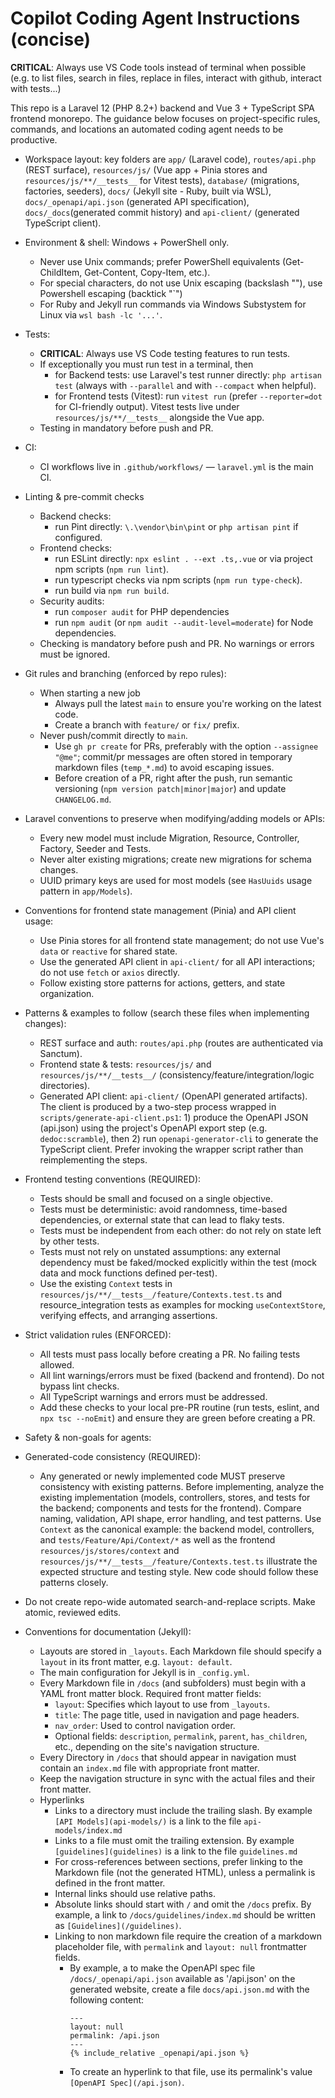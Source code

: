 # Copilot Coding Agent Instructions (concise)

**CRITICAL**: Always use VS Code tools instead of terminal when possible (e.g. to list files, search in files, replace in files, interact with github, interact with tests...)

This repo is a Laravel 12 (PHP 8.2+) backend and Vue 3 + TypeScript SPA frontend monorepo. The guidance below focuses on project-specific rules, commands, and locations an automated coding agent needs to be productive.

- Workspace layout: key folders are `app/` (Laravel code), `routes/api.php` (REST surface), `resources/js/` (Vue app + Pinia stores and `resources/js/**/__tests__` for Vitest tests), `database/` (migrations, factories, seeders), `docs/` (Jekyll site - Ruby, built via WSL), `docs/_openapi/api.json` (generated API specification), `docs/_docs`(generated commit history) and `api-client/` (generated TypeScript client).

- Environment & shell: Windows + PowerShell only. 
  - Never use Unix commands; prefer PowerShell equivalents (Get-ChildItem, Get-Content, Copy-Item, etc.). 
  - For special characters, do not use Unix escaping (backslash "\"), use Powershell escaping (backtick "`")
  - For Ruby and Jekyll run commands via Windows Substystem for Linux via `wsl bash -lc '...'`.

- Tests:
  - **CRITICAL**: Always use VS Code testing features to run tests.
  - If exceptionally you must run test in a terminal, then 
    - for Backend tests: use Laravel's test runner directly: `php artisan test` (always with `--parallel` and with `--compact` when helpful).
    - for Frontend tests (Vitest): run `vitest run` (prefer `--reporter=dot` for CI-friendly output). Vitest tests live under `resources/js/**/__tests__` alongside the Vue app.
  - Testing in mandatory before push and PR.
  
- CI:
  - CI workflows live in `.github/workflows/` — `laravel.yml` is the main CI.

- Linting & pre-commit checks
  - Backend checks: 
    - run Pint directly: `\.\vendor\bin\pint` or `php artisan pint` if configured.
  - Frontend checks: 
    - run ESLint directly: `npx eslint . --ext .ts,.vue` or via project npm scripts (`npm run lint`).
    - run typescript checks via npm scripts (`npm run type-check`).
    - run build via `npm run build`.
  - Security audits: 
    - run `composer audit` for PHP dependencies
    - run `npm audit` (or `npm audit --audit-level=moderate`) for Node dependencies.
  - Checking is mandatory before push and PR. No warnings or errors must be ignored.

- Git rules and branching (enforced by repo rules):
  - When starting a new job
    - Always pull the latest `main` to ensure you're working on the latest code.
    - Create a branch with `feature/` or `fix/` prefix.
  - Never push/commit directly to `main`. 
    - Use `gh pr create` for PRs, preferably with the option `--assignee "@me"`; commit/pr messages are often stored in temporary markdown files (`temp_*.md`) to avoid escaping issues.
    - Before creation of a PR, right after the push, run semantic versioning (`npm version patch|minor|major`) and update `CHANGELOG.md`.

- Laravel conventions to preserve when modifying/adding models or APIs:
  - Every new model must include Migration, Resource, Controller, Factory, Seeder and Tests.
  - Never alter existing migrations; create new migrations for schema changes.
  - UUID primary keys are used for most models (see `HasUuids` usage pattern in `app/Models`).

- Conventions for frontend state management (Pinia) and API client usage:
  - Use Pinia stores for all frontend state management; do not use Vue's `data` or `reactive` for shared state.
  - Use the generated API client in `api-client/` for all API interactions; do not use `fetch` or `axios` directly.
  - Follow existing store patterns for actions, getters, and state organization.

- Patterns & examples to follow (search these files when implementing changes):
  - REST surface and auth: `routes/api.php` (routes are authenticated via Sanctum).
  - Frontend state & tests: `resources/js/` and `resources/js/**/__tests__/` (consistency/feature/integration/logic directories).
  - Generated API client: `api-client/` (OpenAPI generated artifacts). The client is produced by a two-step process wrapped in `scripts/generate-api-client.ps1`: 1) produce the OpenAPI JSON (api.json) using the project's OpenAPI export step (e.g. `dedoc:scramble`), then 2) run `openapi-generator-cli` to generate the TypeScript client. Prefer invoking the wrapper script rather than reimplementing the steps.

- Frontend testing conventions (REQUIRED):
  - Tests should be small and focused on a single objective.
  - Tests must be deterministic: avoid randomness, time-based dependencies, or external state that can lead to flaky tests.
  - Tests must be independent from each other: do not rely on state left by other tests.
  - Tests must not rely on unstated assumptions: any external dependency must be faked/mocked explicitly within the test (mock data and mock functions defined per-test).
  - Use the existing `Context` tests in `resources/js/**/__tests__/feature/Contexts.test.ts` and resource_integration tests as examples for mocking `useContextStore`, verifying effects, and arranging assertions.

- Strict validation rules (ENFORCED):
  - All tests must pass locally before creating a PR. No failing tests allowed.
  - All lint warnings/errors must be fixed (backend and frontend). Do not bypass lint checks.
  - All TypeScript warnings and errors must be addressed.
  - Add these checks to your local pre-PR routine (run tests, eslint, and `npx tsc --noEmit`) and ensure they are green before creating a PR.

- Safety & non-goals for agents:
 
 - Generated-code consistency (REQUIRED):
   - Any generated or newly implemented code MUST preserve consistency with existing patterns. Before implementing, analyze the existing implementation (models, controllers, stores, and tests for the backend; components and tests for the frontend). Compare naming, validation, API shape, error handling, and test patterns. Use `Context` as the canonical example: the backend model, controllers, and `tests/Feature/Api/Context/*` as well as the frontend `resources/js/stores/context` and `resources/js/**/__tests__/feature/Contexts.test.ts` illustrate the expected structure and testing style. New code should follow these patterns closely.
- Do not create repo-wide automated search-and-replace scripts. Make atomic, reviewed edits.

- Conventions for documentation (Jekyll):
    - Layouts are stored in `_layouts`. Each Markdown file should specify a `layout` in its front matter, e.g. `layout: default`.
    - The main configuration for Jekyll is in `_config.yml`.
    - Every Markdown file in `/docs` (and subfolders) must begin with a YAML front matter block. Required front matter fields:
        - `layout`: Specifies which layout to use from `_layouts`.
        - `title`: The page title, used in navigation and page headers.
        - `nav_order`: Used to control navigation order.
        - Optional fields: `description`, `permalink`, `parent`, `has_children`, etc., depending on the site's navigation structure.
    - Every Directory in `/docs` that should appear in navigation must contain an `index.md` file with appropriate front matter.
    - Keep the navigation structure in sync with the actual files and their front matter.
    - Hyperlinks
        - Links to a directory must include the trailing slash. By example `[API Models](api-models/)` is a link to the file `api-models/index.md`
        - Links to a file must omit the trailing extension. By example `[guidelines](guidelines)` is a link to the file `guidelines.md` 
        - For cross-references between sections, prefer linking to the Markdown file (not the generated HTML), unless a permalink is defined in the front matter.
        - Internal links should use relative paths.
        - Absolute links should start with `/` and omit the `/docs` prefix. By example, a link to `/docs/guidelines/index.md` should be written as `[Guidelines](/guidelines)`.
        - Linking to non markdown file require the creation of a markdown placeholder file, with `permalink` and `layout: null` frontmatter fields.
            - By example, a to make the OpenAPI spec file `/docs/_openapi/api.json` available as '/api.json' on the generated website, create a file `docs/api.json.md` with the following content:
              ```
              ---
              layout: null
              permalink: /api.json
              ---
              {% include_relative _openapi/api.json %}
              ```
            - To create an hyperlink to that file, use its permalink's value `[OpenAPI Spec](/api.json)`.